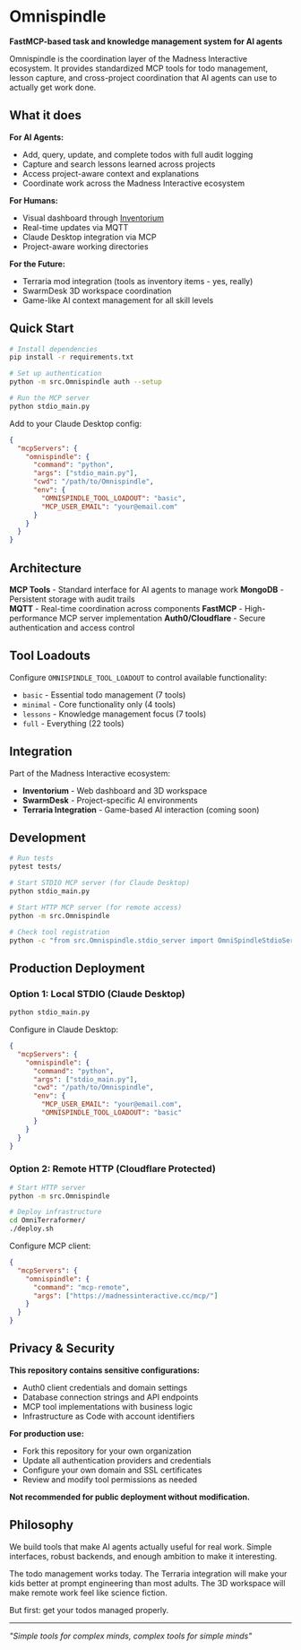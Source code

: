 # Omnispindle

**FastMCP-based task and knowledge management system for AI agents**

Omnispindle is the coordination layer of the Madness Interactive ecosystem. It provides standardized MCP tools for todo management, lesson capture, and cross-project coordination that AI agents can use to actually get work done.

## What it does

**For AI Agents:**
- Add, query, update, and complete todos with full audit logging
- Capture and search lessons learned across projects
- Access project-aware context and explanations
- Coordinate work across the Madness Interactive ecosystem

**For Humans:**
- Visual dashboard through [Inventorium](../Inventorium) 
- Real-time updates via MQTT
- Claude Desktop integration via MCP
- Project-aware working directories

**For the Future:**
- Terraria mod integration (tools as inventory items - yes, really)
- SwarmDesk 3D workspace coordination
- Game-like AI context management for all skill levels

## Quick Start

```bash
# Install dependencies
pip install -r requirements.txt

# Set up authentication
python -m src.Omnispindle auth --setup

# Run the MCP server
python stdio_main.py
```

Add to your Claude Desktop config:
```json
{
  "mcpServers": {
    "omnispindle": {
      "command": "python",
      "args": ["stdio_main.py"],
      "cwd": "/path/to/Omnispindle",
      "env": {
        "OMNISPINDLE_TOOL_LOADOUT": "basic",
        "MCP_USER_EMAIL": "your@email.com"
      }
    }
  }
}
```

## Architecture

**MCP Tools** - Standard interface for AI agents to manage work
**MongoDB** - Persistent storage with audit trails  
**MQTT** - Real-time coordination across components
**FastMCP** - High-performance MCP server implementation
**Auth0/Cloudflare** - Secure authentication and access control

## Tool Loadouts

Configure `OMNISPINDLE_TOOL_LOADOUT` to control available functionality:

- `basic` - Essential todo management (7 tools)
- `minimal` - Core functionality only (4 tools) 
- `lessons` - Knowledge management focus (7 tools)
- `full` - Everything (22 tools)

## Integration

Part of the Madness Interactive ecosystem:
- **Inventorium** - Web dashboard and 3D workspace
- **SwarmDesk** - Project-specific AI environments  
- **Terraria Integration** - Game-based AI interaction (coming soon)

## Development

```bash
# Run tests
pytest tests/

# Start STDIO MCP server (for Claude Desktop)
python stdio_main.py

# Start HTTP MCP server (for remote access)
python -m src.Omnispindle

# Check tool registration
python -c "from src.Omnispindle.stdio_server import OmniSpindleStdioServer; print(len(OmniSpindleStdioServer().server._tools))"
```

## Production Deployment

### Option 1: Local STDIO (Claude Desktop)
```bash
python stdio_main.py
```
Configure in Claude Desktop:
```json
{
  "mcpServers": {
    "omnispindle": {
      "command": "python",
      "args": ["stdio_main.py"],
      "cwd": "/path/to/Omnispindle",
      "env": {
        "MCP_USER_EMAIL": "your@email.com",
        "OMNISPINDLE_TOOL_LOADOUT": "basic"
      }
    }
  }
}
```

### Option 2: Remote HTTP (Cloudflare Protected)
```bash
# Start HTTP server
python -m src.Omnispindle

# Deploy infrastructure
cd OmniTerraformer/
./deploy.sh
```
Configure MCP client:
```json
{
  "mcpServers": {
    "omnispindle": {
      "command": "mcp-remote", 
      "args": ["https://madnessinteractive.cc/mcp/"]
    }
  }
}
```

## Privacy & Security

**This repository contains sensitive configurations:**
- Auth0 client credentials and domain settings
- Database connection strings and API endpoints  
- MCP tool implementations with business logic
- Infrastructure as Code with account identifiers

**For production use:**
- Fork this repository for your own organization
- Update all authentication providers and credentials
- Configure your own domain and SSL certificates
- Review and modify tool permissions as needed

**Not recommended for public deployment without modification.**

## Philosophy

We build tools that make AI agents actually useful for real work. Simple interfaces, robust backends, and enough ambition to make it interesting.

The todo management works today. The Terraria integration will make your kids better at prompt engineering than most adults. The 3D workspace will make remote work feel like science fiction.

But first: get your todos managed properly.

---

*"Simple tools for complex minds, complex tools for simple minds"*
